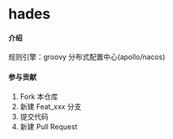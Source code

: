 # hades

#### 介绍

规则引擎：groovy 分布式配置中心(apollo/nacos)

#### 参与贡献

1. Fork 本仓库
2. 新建 Feat_xxx 分支
3. 提交代码
4. 新建 Pull Request

